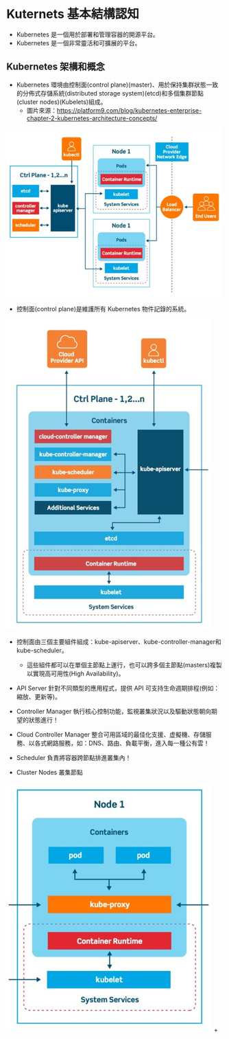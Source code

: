 # Kuternets 基本結構認知
+ Kubernetes 是一個用於部署和管理容器的開源平台。
+ Kubernetes 是一個非常靈活和可擴展的平台。

## Kubernetes 架構和概念
+ Kubernetes 環境由控制面(control plane)(master)、用於保持集群狀態一致的分佈式存儲系統(distributed storage system)(etcd)和多個集群節點(cluster nodes)(Kubelets)組成。
  + 圖片來源：https://platform9.com/blog/kubernetes-enterprise-chapter-2-kubernetes-architecture-concepts/

![Kubernetes 架構概覽](1.jpg)
  
+ 控制面(control plane)是維護所有 Kubernetes 物件記錄的系統。

![Kubernetes 控制面類別圖](2.jpg)
  + 控制面由三個主要組件組成：kube-apiserver、kube-controller-manager和kube-scheduler。
    + 這些組件都可以在單個主節點上運行，也可以跨多個主節點(masters)複製以實現高可用性(High Availability)。
  + API Server 針對不同類型的應用程式，提供 API 可支持生命週期排程(例如：縮放、更新等)。
  + Controller Manager 執行核心控制功能，監視叢集狀況以及驅動狀態朝向期望的狀態進行！
  + Cloud Controller Manager 整合可用區域的最佳化支援、虚擬機、存儲服務、以各式網路服務，如：DNS、路由、負載平衡，進入每一種公有雲！
  + Scheduler 負責將容器跨節點排進叢集內！
  
+ Cluster Nodes 叢集節點

![Kubernetes 節點類別圖](3.jpg)
  + 